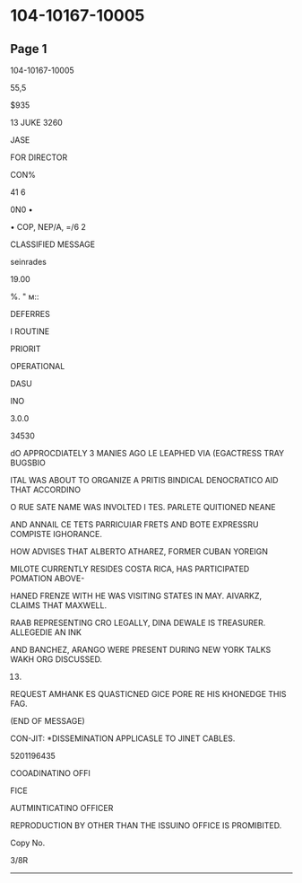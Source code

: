 # 104-10167-10005

## Page 1

104-10167-10005

55,5

$935

13 JUKE 3260

JASE

FOR DIRECTOR

CON%

41 6

0N0 •

• COP, NEP/A, =/6 2

CLASSIFIED MESSAGE

seinrades

19.00

%. " м::

DEFERRES

I ROUTINE

PRIORIT

OPERATIONAL

DASU

INO

3.0.0

34530

dO APPROCDIATELY 3 MANIES AGO LE LEAPHED VIA (EGACTRESS TRAY BUGSBIO

ITAL WAS ABOUT TO ORGANIZE A PRITIS BINDICAL DENOCRATICO AID THAT ACCORDINO

O RUE SATE NAME WAS INVOLTED I TES. PARLETE QUITIONED NEANE

AND ANNAIL CE TETS PARRICUIAR FRETS AND BOTE EXPRESSRU COMPISTE IGHORANCE.

HOW ADVISES THAT ALBERTO ATHAREZ, FORMER CUBAN YOREIGN

MILOTE CURRENTLY RESIDES COSTA RICA, HAS PARTICIPATED POMATION ABOVE-

HANED FRENZE WITH HE WAS VISITING STATES IN MAY. AIVARKZ, CLAIMS THAT MAXWELL.

RAAB REPRESENTING CRO LEGALLY, DINA DEWALE IS TREASURER. ALLEGEDIE AN INK

AND BANCHEZ, ARANGO WERE PRESENT DURING NEW YORK TALKS WAKH ORG DISCUSSED.

13.

REQUEST AMHANK ES QUASTICNED GICE PORE RE HIS KHONEDGE THIS FAG.

(END OF MESSAGE)

CON-JIT: *DISSEMINATION APPLICASLE TO JINET CABLES.

5201196435

COOADINATINO OFFI

FICE

AUTMINTICATINO OFFICER

REPRODUCTION BY OTHER THAN THE ISSUINO OFFICE IS PROMIBITED.

Copy No.

3/8R

---

